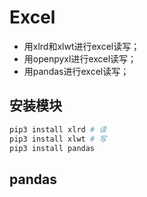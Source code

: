 # Excel

- 用xlrd和xlwt进行excel读写；
- 用openpyxl进行excel读写；
- 用pandas进行excel读写；


## 安装模块

```bash
pip3 install xlrd # 读
pip3 install xlwt # 写
pip3 install pandas
```


## pandas